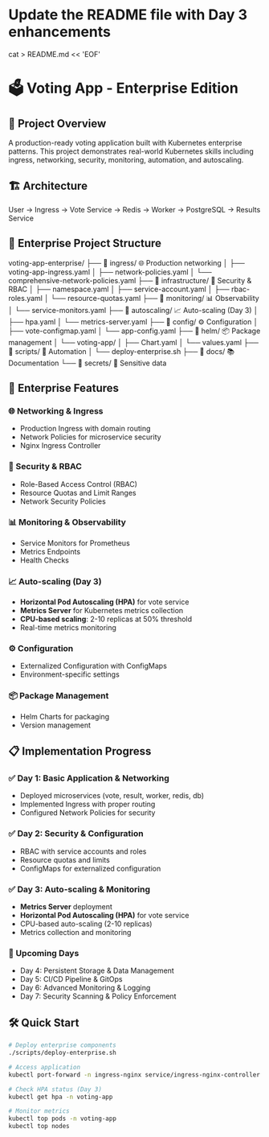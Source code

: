 # Update the README file with Day 3 enhancements
cat > README.md << 'EOF'
# 🗳️ Voting App - Enterprise Edition

## 🎯 Project Overview
A production-ready voting application built with Kubernetes enterprise patterns. This project demonstrates real-world Kubernetes skills including ingress, networking, security, monitoring, automation, and autoscaling.

## 🏗️ Architecture
User → Ingress → Vote Service → Redis → Worker → PostgreSQL → Results Service

## 📁 Enterprise Project Structure
voting-app-enterprise/
├── 📁 ingress/ 🌐 Production networking
│   ├── voting-app-ingress.yaml
│   ├── network-policies.yaml
│   └── comprehensive-network-policies.yaml
├── 📁 infrastructure/ 🔐 Security & RBAC
│   ├── namespace.yaml
│   ├── service-account.yaml
│   ├── rbac-roles.yaml
│   └── resource-quotas.yaml
├── 📁 monitoring/ 📊 Observability
│   └── service-monitors.yaml
├── 📁 autoscaling/ 📈 Auto-scaling (Day 3)
│   ├── hpa.yaml
│   └── metrics-server.yaml
├── 📁 config/ ⚙️ Configuration
│   ├── vote-configmap.yaml
│   └── app-config.yaml
├── 📁 helm/ 📦 Package management
│   └── voting-app/
│       ├── Chart.yaml
│       └── values.yaml
├── 📁 scripts/ 🚀 Automation
│   └── deploy-enterprise.sh
├── 📁 docs/ 📚 Documentation
└── 📁 secrets/ 🔐 Sensitive data

## 🚀 Enterprise Features

### 🌐 Networking & Ingress
- Production Ingress with domain routing
- Network Policies for microservice security
- Nginx Ingress Controller

### 🔐 Security & RBAC
- Role-Based Access Control (RBAC)
- Resource Quotas and Limit Ranges
- Network Security Policies

### 📊 Monitoring & Observability
- Service Monitors for Prometheus
- Metrics Endpoints
- Health Checks

### 📈 Auto-scaling (Day 3)
- **Horizontal Pod Autoscaling (HPA)** for vote service
- **Metrics Server** for Kubernetes metrics collection
- **CPU-based scaling**: 2-10 replicas at 50% threshold
- Real-time metrics monitoring

### ⚙️ Configuration
- Externalized Configuration with ConfigMaps
- Environment-specific settings

### 📦 Package Management
- Helm Charts for packaging
- Version management

## 📋 Implementation Progress

### ✅ Day 1: Basic Application & Networking
- Deployed microservices (vote, result, worker, redis, db)
- Implemented Ingress with proper routing
- Configured Network Policies for security

### ✅ Day 2: Security & Configuration
- RBAC with service accounts and roles
- Resource quotas and limits
- ConfigMaps for externalized configuration

### ✅ Day 3: Auto-scaling & Monitoring
- **Metrics Server** deployment
- **Horizontal Pod Autoscaling (HPA)** for vote service
- CPU-based auto-scaling (2-10 replicas)
- Metrics collection and monitoring

### 🔄 Upcoming Days
- Day 4: Persistent Storage & Data Management
- Day 5: CI/CD Pipeline & GitOps
- Day 6: Advanced Monitoring & Logging
- Day 7: Security Scanning & Policy Enforcement

## 🛠️ Quick Start

```bash
# Deploy enterprise components
./scripts/deploy-enterprise.sh

# Access application
kubectl port-forward -n ingress-nginx service/ingress-nginx-controller 8080:80

# Check HPA status (Day 3)
kubectl get hpa -n voting-app

# Monitor metrics
kubectl top pods -n voting-app
kubectl top nodes
